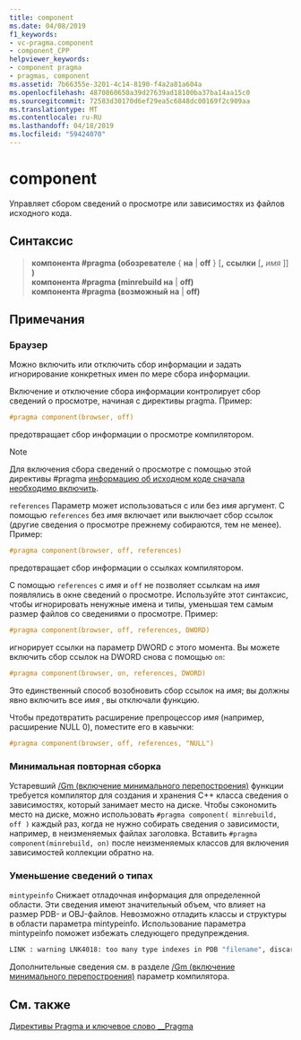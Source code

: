 ```yaml
---
title: component
ms.date: 04/08/2019
f1_keywords:
- vc-pragma.component
- component_CPP
helpviewer_keywords:
- component pragma
- pragmas, component
ms.assetid: 7b66355e-3201-4c14-8190-f4a2a81a604a
ms.openlocfilehash: 4870860650a39d27639ad18100ba37ba14aa15c0
ms.sourcegitcommit: 72583d30170d6ef29ea5c6848dc00169f2c909aa
ms.translationtype: MT
ms.contentlocale: ru-RU
ms.lasthandoff: 04/18/2019
ms.locfileid: "59424070"
---
```

# <a name="component"></a>component

Управляет сбором сведений о просмотре или зависимостях из файлов исходного кода.

## <a name="syntax"></a>Синтаксис

> **компонента #pragma (обозревателе** { **на** | **off** } [**,** **ссылки** [**,** *имя* ]] **)** \
> **компонента #pragma (minrebuild на** | **off)** \
> **компонента #pragma (возможный на** | **off)**

## <a name="remarks"></a>Примечания

### <a name="browser"></a>Браузер

Можно включить или отключить сбор информации и задать игнорирование конкретных имен по мере сбора информации.

Включение и отключение сбора информации контролирует сбор сведений о просмотре, начиная с директивы pragma. Пример:

```cpp
#pragma component(browser, off)
```

предотвращает сбор информации о просмотре компилятором.

> [!NOTE]
> Для включения сбора сведений о просмотре с помощью этой директивы #pragma [информацию об исходном коде сначала необходимо включить](../build/reference/building-browse-information-files-overview.md).

`references` Параметр может использоваться с или без *имя* аргумент. С помощью `references` без *имя* включает или выключает сбор ссылок (другие сведения о просмотре прежнему собираются, тем не менее). Пример:

```cpp
#pragma component(browser, off, references)
```

предотвращает сбор информации о ссылках компилятором.

С помощью `references` с *имя* и `off` не позволяет ссылкам на *имя* появлялись в окне сведений о просмотре. Используйте этот синтаксис, чтобы игнорировать ненужные имена и типы, уменьшая тем самым размер файлов со сведениями о просмотре. Пример:

```cpp
#pragma component(browser, off, references, DWORD)
```

игнорирует ссылки на параметр DWORD с этого момента. Вы можете включить сбор ссылок на DWORD снова с помощью `on`:

```cpp
#pragma component(browser, on, references, DWORD)
```

Это единственный способ возобновить сбор ссылок на *имя*; вы должны явно включить все *имя* , вы отключали функцию.

Чтобы предотвратить расширение препроцессор *имя* (например, расширение NULL 0), поместите его в кавычки:

```cpp
#pragma component(browser, off, references, "NULL")
```

### <a name="minimal-rebuild"></a>Минимальная повторная сборка

Устаревший [/Gm (включение минимального перепостроения)](../build/reference/gm-enable-minimal-rebuild.md) функции требуется компилятор для создания и хранения C++ класса сведения о зависимостях, который занимает место на диске. Чтобы сэкономить место на диске, можно использовать `#pragma component( minrebuild, off )` каждый раз, когда не нужно собирать сведения о зависимости, например, в неизменяемых файлах заголовка. Вставить `#pragma component(minrebuild, on)` после неизменяемых классов для включения зависимостей коллекции обратно на.

### <a name="reduce-type-information"></a>Уменьшение сведений о типах

`mintypeinfo` Снижает отладочная информация для определенной области. Эти сведения имеют значительный объем, что влияет на размер PDB- и OBJ-файлов. Невозможно отладить классы и структуры в области параметра mintypeinfo. Использование параметра mintypeinfo поможет избежать следующего предупреждения.

```cmd
LINK : warning LNK4018: too many type indexes in PDB "filename", discarding subsequent type information
```

Дополнительные сведения см. в разделе [/Gm (включение минимального перепостроения)](../build/reference/gm-enable-minimal-rebuild.md) параметр компилятора.

## <a name="see-also"></a>См. также

[Директивы Pragma и ключевое слово __Pragma](../preprocessor/pragma-directives-and-the-pragma-keyword.md)